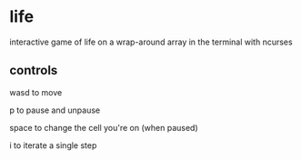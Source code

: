 # life
interactive game of life on a wrap-around array in the terminal with ncurses 

## controls
wasd to move

p to pause and unpause

space to change the cell you're on (when paused)

i to iterate a single step
